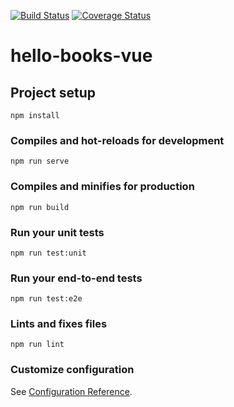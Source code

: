 [![Build Status](https://travis-ci.com/abayo-luc/hello-books-vue.svg?branch=develop)](https://travis-ci.com/abayo-luc/hello-books-vue) [![Coverage Status](https://coveralls.io/repos/github/abayo-luc/hello-books-vue/badge.svg?branch=ft-home-page-169425179)](https://coveralls.io/github/abayo-luc/hello-books-vue?branch=ft-home-page-169425179)

# hello-books-vue

## Project setup

```
npm install
```

### Compiles and hot-reloads for development

```
npm run serve
```

### Compiles and minifies for production

```
npm run build
```

### Run your unit tests

```
npm run test:unit
```

### Run your end-to-end tests

```
npm run test:e2e
```

### Lints and fixes files

```
npm run lint
```

### Customize configuration

See [Configuration Reference](https://cli.vuejs.org/config/).
